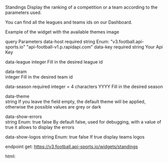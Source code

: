 Standings
Display the ranking of a competition or a team according to the parameters used.

You can find all the leagues and teams ids on our Dashboard.

Example of the widget with the available themes image

query Parameters
data-host
required
string
Enum: "v3.football.api-sports.io" "api-football-v1.p.rapidapi.com"
data-key
required
string
Your Api Key

data-league	
integer
Fill in the desired league id

data-team	
integer
Fill in the desired team id

data-season
required
integer = 4 characters YYYY
Fill in the desired season

data-theme	
string
If you leave the field empty, the default theme will be applied, otherwise the possible values are grey or dark

data-show-errors	
string
Enum: true false
By default false, used for debugging, with a value of true it allows to display the errors

data-show-logos	
string
Enum: true false
If true display teams logos


endpoint get: https://v3.football.api-sports.io/widgets/standings



html:
<div id="wg-api-football-standings"
    data-host="v3.football.api-sports.io"
    data-key="Your-Api-Key-Here"
    data-league="39"
    data-team=""
    data-season="2021"
    data-theme=""
    data-show-errors="false"
    data-show-logos="true"
    class="wg_loader">
</div>
<script
    type="module"
    src="https://widgets.api-sports.io/2.0.3/widgets.js">
</script>
